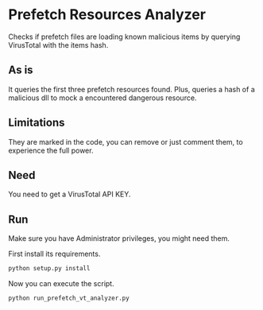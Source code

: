 # Prefetch Resources Analyzer

Checks if prefetch files are loading known malicious items by querying VirusTotal with the items hash.

## As is
It queries the first three prefetch resources found. 
Plus, queries a hash of a malicious dll to mock a encountered dangerous resource.

## Limitations
They are marked in the code, you can remove or just comment them, to experience the full power.

## Need
You need to get a VirusTotal API KEY.

## Run

Make sure you have Administrator privileges, you might need them.

First install its requirements.
```bash
python setup.py install
```

Now you can execute the script.

```bash
python run_prefetch_vt_analyzer.py
```
